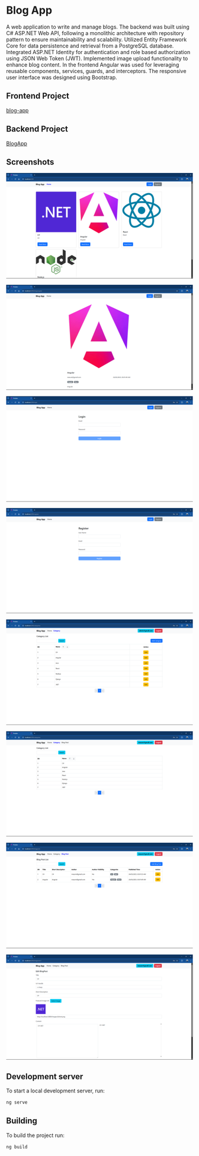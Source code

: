 # Blog App

A web application to write and manage blogs. The backend was built using C# ASP.NET Web API, following a monolithic architecture with repository pattern to ensure maintainability and scalability. Utilized Entity Framework Core for data persistence and retrieval from a PostgreSQL database. Integrated ASP.NET Identity for authentication and role based authorization using JSON Web Token (JWT). Implemented image upload functionality to enhance blog content. In the frontend Angular was used for leveraging reusable components, services, guards, and interceptors. The responsive user interface was designed using Bootstrap.


## Frontend Project

[blog-app](https://github.com/pranto1209/blog-app)

## Backend Project

[BlogApp](https://github.com/pranto1209/BlogApp)


## Screenshots

![](docs/1.png)

![](docs/2.png)

![](docs/3.png)

![](docs/4.png)

![](docs/5.png)

![](docs/6.png)

![](docs/7.png)

![](docs/8.png)


## Development server

To start a local development server, run:

```bash
ng serve
```


## Building

To build the project run:

```bash
ng build
```
